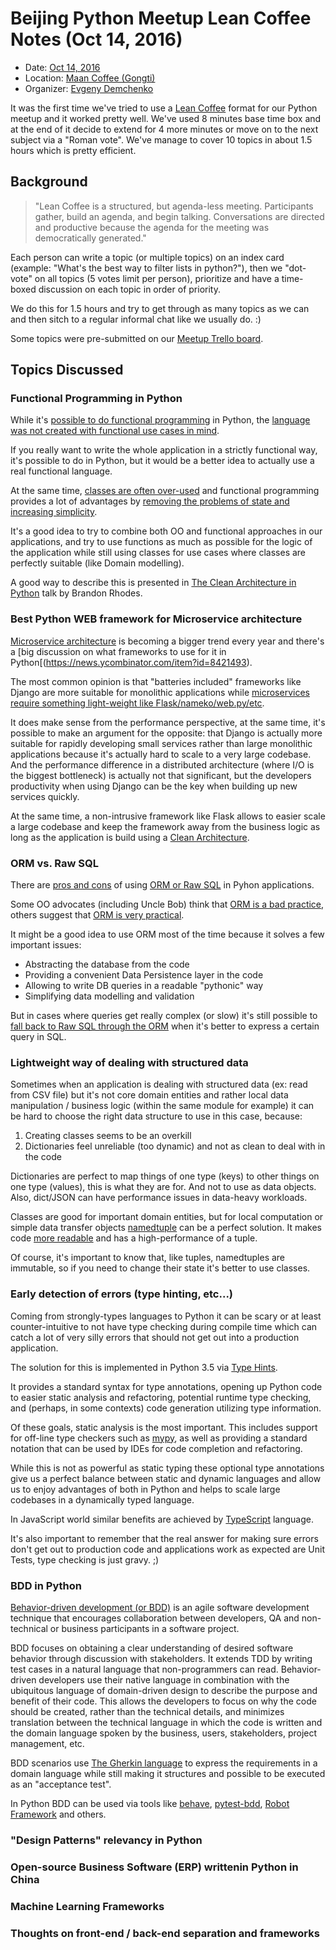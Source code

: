 # Beijing Python Meetup Lean Coffee Notes (Oct 14, 2016)

* Date: [Oct 14, 2016](https://www.meetup.com/Beijing-Python/events/227473438/)
* Location: [Maan Coffee (Gongti)](https://maps.google.com/maps?f=q&hl=en&q=Corner+of+Worker%27s+Stadium+North%2FWest+Roads%2C+Beijing%2C+cn)
* Organizer: [Evgeny Demchenko](https://github.com/littlepea/)

It was the first time we've tried to use a [Lean Coffee](http://leancoffee.org/) format for our Python meetup and it worked pretty well.
We've used 8 minutes base time box and at the end of it decide to extend for 4 more minutes or move on to the next subject via a "Roman vote".
We've manage to cover 10 topics in about 1.5 hours which is pretty efficient. 

## Background

> "Lean Coffee is a structured, but agenda-less meeting. Participants gather, build an agenda, and begin talking. Conversations are directed and productive because the agenda for the meeting was democratically generated."

Each person can write a topic (or multiple topics) on an index card (example: "What's the best way to filter lists in python?"), then we "dot-vote" on all topics (5 votes limit per person), 
prioritize and have a time-boxed discussion on each topic in order of priority. 

We do this for 1.5 hours and try to get through as many topics as we can and then  sitch to a regular informal chat like we usually do. :)

Some topics were pre-submitted on our [Meetup Trello board](https://trello.com/b/415wH9ll/beijing-monthly-python-meetup).

## Topics Discussed

### Functional Programming in Python

While it's [possible to do functional programming](https://docs.python.org/2/howto/functional.html) in Python, the [language was not created with functional use cases in mind](http://stackoverflow.com/a/1017937/2045725).

If you really want to write the whole application in a strictly functional way, it's possible to do in Python, but it would be a better idea to actually use a real functional language.

At the same time, [classes are often over-used](https://www.youtube.com/watch?v=o9pEzgHorH0) 
and functional programming provides a lot of advantages by [removing the problems of state and increasing simplicity](https://www.youtube.com/watch?v=7Zlp9rKHGD4).

It's a good idea to try to combine both OO and functional approaches in our applications, 
and try to use functions as much as possible for the logic of the application 
while still using classes for use cases where classes are perfectly suitable (like Domain modelling). 

A good way to describe this is presented in [The Clean Architecture in Python](http://rhodesmill.org/brandon/slides/2013-10-pyconie/) talk by Brandon Rhodes.

### Best Python WEB framework for Microservice architecture

[Microservice architecture](https://www.fullstackpython.com/microservices.html) is becoming a bigger trend every year 
and there's a [big discussion on what frameworks to use for it in Python[(https://news.ycombinator.com/item?id=8421493).

The most common opinion is that "batteries included" frameworks like Django are more suitable for monolithic applications 
while [microservices require something light-weight like Flask/nameko/web.py/etc](https://github.com/mfornos/awesome-microservices#python).

It does make sense from the performance perspective, at the same time, it's possible to make an argument for the opposite: 
that Django is actually more suitable for rapidly developing small services rather than large monolithic applications 
because it's actually hard to scale to a very large codebase. 
And the performance difference in a distributed architecture (where I/O is the biggest bottleneck) is actually not that significant, 
but the developers productivity when using Django can be the key when building up new services quickly.

At the same time, a non-intrusive framework like Flask allows to easier scale a large codebase 
and keep the framework away from the business logic as long as the application is build using a [Clean Architecture](http://rhodesmill.org/brandon/slides/2013-10-pyconie/). 

### ORM vs. Raw SQL

There are [pros and cons](https://www.quora.com/What-are-the-pros-and-cons-of-using-raw-SQL-versus-ORM-for-database-development) of using [ORM or Raw SQL](http://stackoverflow.com/questions/494816/using-an-orm-or-plain-sql) in Pyhon applications.
 
Some OO advocates (including Uncle Bob) think that [ORM is a bad practice](http://www.yegor256.com/2014/12/01/orm-offensive-anti-pattern.html), others suggest that [ORM is very practical](http://karwin.blogspot.jp/2009/01/why-should-you-use-orm.html).

It might be a good idea to use ORM most of the time because it solves a few important issues:

* Abstracting the database from the code
* Providing a convenient Data Persistence layer in the code
* Allowing to write DB queries in a readable "pythonic" way
* Simplifying data modelling and validation

But in cases where queries get really complex (or slow) 
it's still possible to [fall back to Raw SQL through the ORM](https://docs.djangoproject.com/en/1.10/topics/db/sql/) when it's better to express a certain query in SQL.

### Lightweight way of dealing with structured data

Sometimes when an application is dealing with structured data (ex: read from CSV file) 
but it's not core domain entities and rather local data manipulation / business logic (within the same module for example) 
it can be hard to choose the right data structure to use in this case, because:

1. Creating classes seems to be an overkill
2. Dictionaries feel unreliable (too dynamic) and not as clean to deal with in the code

Dictionaries are perfect to map things of one type (keys) to other things on one type (values), this is what they are for. 
And not to use as data objects. Also, dict/JSON can have performance issues in data-heavy workloads.

Classes are good for important domain entities, 
but for local computation or simple data transfer objects [namedtuple](https://docs.python.org/2/library/collections.html#collections.namedtuple) can be a perfect solution.
It makes code [more readable](https://pythontips.com/2015/06/06/why-should-you-use-namedtuple-instead-of-a-tuple/) and has a high-performance of a tuple.

Of course, it's important to know that, like tuples, namedtuples are immutable, so if you need to change their state it's better to use classes.

### Early detection of errors (type hinting, etc...)

Coming from strongly-types languages to Python it can be scary or at least counter-intuitive to not have type checking during compile time 
which can catch a lot of very silly errors that should not get out into a production application.

The solution for this is implemented in Python 3.5 via [Type Hints](https://www.python.org/dev/peps/pep-0484/).

It provides a standard syntax for type annotations, opening up Python code to easier static analysis and refactoring, potential runtime type checking, and (perhaps, in some contexts) code generation utilizing type information.

Of these goals, static analysis is the most important. This includes support for off-line type checkers such as [mypy](http://mypy-lang.org/), as well as providing a standard notation that can be used by IDEs for code completion and refactoring.

While this is not as powerful as static typing these optional type annotations give us a perfect balance between static and dynamic languages 
and allow us to enjoy advantages of both in Python and helps to scale large codebases in a dynamically typed language.

In JavaScript world similar benefits are achieved by [TypeScript](https://www.typescriptlang.org/) language.

It's also important to remember that the real answer for making sure errors don't get out to production code and applications work as expected are Unit Tests, 
type checking is just gravy. ;)

### BDD in Python

[Behavior-driven development (or BDD)](http://pythonhosted.org/behave/philosophy.html) is an agile software development technique that encourages collaboration between developers, QA and non-technical or business participants in a software project.

BDD focuses on obtaining a clear understanding of desired software behavior through discussion with stakeholders. It extends TDD by writing test cases in a natural language that non-programmers can read. Behavior-driven developers use their native language in combination with the ubiquitous language of domain-driven design to describe the purpose and benefit of their code. This allows the developers to focus on why the code should be created, rather than the technical details, and minimizes translation between the technical language in which the code is written and the domain language spoken by the business, users, stakeholders, project management, etc.

BDD scenarios use [The Gherkin language](http://pythonhosted.org/behave/philosophy.html#the-gherkin-language) to express the requirements in a domain language while still making it structures and possible to be executed as an "acceptance test".

In Python BDD can be used via tools like [behave](http://pythonhosted.org/behave/), [pytest-bdd](https://pypi.python.org/pypi/pytest-bdd), [Robot Framework](http://robotframework.org/) and others.

### "Design Patterns" relevancy in Python

### Open-source Business Software (ERP) writtenin Python in China

### Machine Learning Frameworks

### Thoughts on front-end / back-end separation and frameworks


